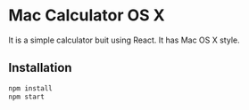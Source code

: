 # Mac Calculator OS X

It is a simple calculator buit using React. It has Mac OS X style.

## Installation

```bash
npm install
npm start
```
